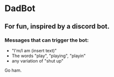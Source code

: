 # DadBot

## For fun, inspired by a discord bot.

### Messages that can trigger the bot:
- "I'm/I am (insert text)"
- The words "play", "playing", "playin"
- any variation of "shut up"

Go ham.
